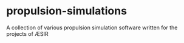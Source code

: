 # propulsion-simulations
A collection of various propulsion simulation software written for the projects of ÆSIR

